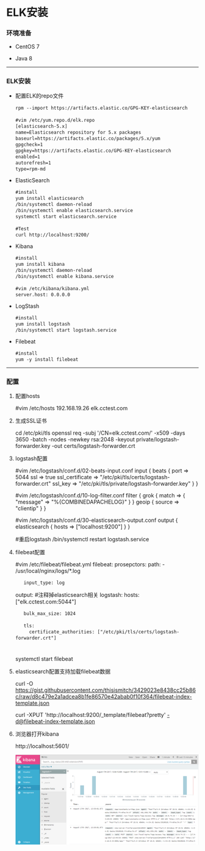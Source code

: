 # ELK安装

### 环境准备

* CentOS 7

* Java 8

***

### ELK安装

* 配置ELK的repo文件

      rpm --import https://artifacts.elastic.co/GPG-KEY-elasticsearch

      #vim /etc/yum.repo.d/elk.repo
      [elasticsearch-5.x]
      name=Elasticsearch repository for 5.x packages
      baseurl=https://artifacts.elastic.co/packages/5.x/yum
      gpgcheck=1
      gpgkey=https://artifacts.elastic.co/GPG-KEY-elasticsearch
      enabled=1
      autorefresh=1
      type=rpm-md

* ElasticSearch

      #install
      yum install elasticsearch
      /bin/systemctl daemon-reload
      /bin/systemctl enable elasticsearch.service
      systemctl start elasticsearch.service

      #Test
      curl http://localhost:9200/

* Kibana

      #install
      yum install kibana
      /bin/systemctl daemon-reload
      /bin/systemctl enable kibana.service

      #vim /etc/kibana/kibana.yml
      server.host: 0.0.0.0

* LogStash

      #install
      yum install logstash
      /bin/systemctl start logstash.service

* Filebeat

      #install
      yum -y install filebeat

***

### 配置

1. 配置hosts

      #vim /etc/hosts
      192.168.19.26 elk.cctest.com

2. 生成SSL证书

      cd /etc/pki/tls
      openssl req -subj '/CN=elk.cctest.com/' -x509 -days 3650 -batch -nodes -newkey rsa:2048 -keyout private/logstash-forwarder.key -out certs/logstash-forwarder.crt

3. logstash配置

      #vim /etc/logstash/conf.d/02-beats-input.conf
      input {
        beats {
          port => 5044
          ssl => true
          ssl_certificate => "/etc/pki/tls/certs/logstash-forwarder.crt"
          ssl_key => "/etc/pki/tls/private/logstash-forwarder.key"
        }
      }

      #vim /etc/logstash/conf.d/10-log-filter.conf
      filter {
        grok {
          match => { "message" => "%{COMBINEDAPACHELOG}" }
        }
        geoip {
          source => "clientip"
        }
      }

      #vim /etc/logstash/conf.d/30-elasticsearch-output.conf
      output {
        elasticsearch {
          hosts => ["localhost:9200"]
        }
      }

      #重启logstash
      /bin/systemctl restart logstash.service

4. filebeat配置

      #vim /etc/filebeat/filebeat.yml
      filebeat:
        prosepctors:
          path:
            - /usr/local/nginx/logs/*.log

          input_type: log

      output:
        #注释掉elasticsearch相关
        logstash:
          hosts: ["elk.cctest.com:5044"]

          bulk_max_size: 1024

          tls:
            certificate_authorities: ["/etc/pki/tls/certs/logstash-forwarder.crt"]

      #
      systemctl start filebeat

5. elasticsearch配置支持加载filebeat数据

      curl -O https://gist.githubusercontent.com/thisismitch/3429023e8438cc25b86c/raw/d8c479e2a1adcea8b1fe86570e42abab0f10f364/filebeat-index-template.json

      curl -XPUT 'http://localhost:9200/_template/filebeat?pretty' -d@filebeat-index-template.json

6. 浏览器打开kibana

      http://localhost:5601/

    ![kibana-screen](kibana-screen.png)